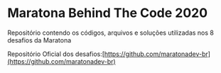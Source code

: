 # Maratona Behind The Code 2020
Repositório contendo os códigos, arquivos e soluções utilizadas nos 8 desafios da Maratona

Repositório Oficial dos desafios:[https://github.com/maratonadev-br](https://github.com/maratonadev-br)
